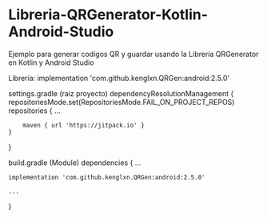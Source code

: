 # Libreria-QRGenerator-Kotlin-Android-Studio

Ejemplo para generar codigos QR y guardar usando la Librería QRGenerator en Kotlin y Android Studio

Librería: implementation 'com.github.kenglxn.QRGen:android:2.5.0'

settings.gradle (raiz proyecto)
dependencyResolutionManagement {
    repositoriesMode.set(RepositoriesMode.FAIL_ON_PROJECT_REPOS)
    repositories {
        ...

        maven { url 'https://jitpack.io' }
    }
}

build.gradle (Module)
dependencies {
    ...
    
    implementation 'com.github.kenglxn.QRGen:android:2.5.0'
    
    ...
}
